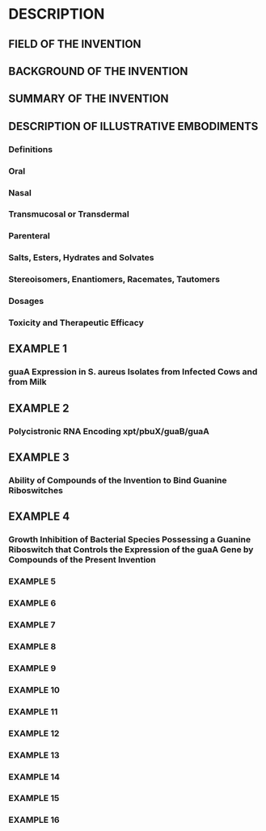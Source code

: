 # DESCRIPTION

## FIELD OF THE INVENTION

## BACKGROUND OF THE INVENTION

## SUMMARY OF THE INVENTION

## DESCRIPTION OF ILLUSTRATIVE EMBODIMENTS

### Definitions

### Oral

### Nasal

### Transmucosal or Transdermal

### Parenteral

### Salts, Esters, Hydrates and Solvates

### Stereoisomers, Enantiomers, Racemates, Tautomers

### Dosages

### Toxicity and Therapeutic Efficacy

## EXAMPLE 1

### guaA Expression in S. aureus Isolates from Infected Cows and from Milk

## EXAMPLE 2

### Polycistronic RNA Encoding xpt/pbuX/guaB/guaA

## EXAMPLE 3

### Ability of Compounds of the Invention to Bind Guanine Riboswitches

## EXAMPLE 4

### Growth Inhibition of Bacterial Species Possessing a Guanine Riboswitch that Controls the Expression of the guaA Gene by Compounds of the Present Invention

### EXAMPLE 5

### EXAMPLE 6

### EXAMPLE 7

### EXAMPLE 8

### EXAMPLE 9

### EXAMPLE 10

### EXAMPLE 11

### EXAMPLE 12

### EXAMPLE 13

### EXAMPLE 14

### EXAMPLE 15

### EXAMPLE 16

